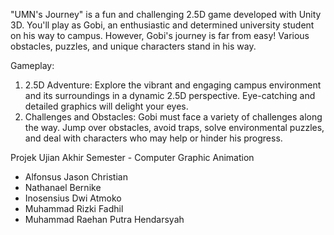 "UMN's Journey" is a fun and challenging 2.5D game developed with Unity 3D. You'll play as Gobi, an enthusiastic and determined university student on his way to campus. However, Gobi's journey is far from easy! Various obstacles, puzzles, and unique characters stand in his way.

Gameplay:

1. 2.5D Adventure: Explore the vibrant and engaging campus environment and its surroundings in a dynamic 2.5D perspective. Eye-catching and detailed graphics will delight your eyes.
2. Challenges and Obstacles: Gobi must face a variety of challenges along the way. Jump over obstacles, avoid traps, solve environmental puzzles, and deal with characters who may help or hinder his progress.

Projek Ujian Akhir Semester - Computer Graphic Animation
- Alfonsus Jason Christian
- Nathanael Bernike
- Inosensius Dwi Atmoko
- Muhammad Rizki Fadhil
- Muhammad Raehan Putra Hendarsyah
